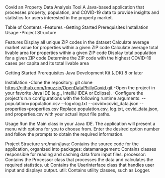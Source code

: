 Covid an Property Data Analysis Tool
A Java-based application that processes property, population, and COVID-19 data to provide insights and statistics for users interested in the property market.

Table of Contents
-Features
-Getting Started
  Prerequisites
  Installation
  Usage
-Project Structure

Features
Display all unique ZIP codes in the dataset
Calculate average market value for properties within a given ZIP code
Calculate average total livable area for properties within a given ZIP code
Display total population for a given ZIP code
Determine the ZIP code with the highest COVID-19 cases per capita and its total livable area

Getting Started
  Prerequisites
  Java Development Kit (JDK) 8 or later

  Installation 
  -Clone the repository:
  git clone https://github.com/fmuzzio/OpenDataPhillyCovid.git
  -Open the project in your favorite Java IDE (e.g., IntelliJ IDEA or Eclipse).
  -Configure the project's run configurations with the following runtime arguments:
       --population=population.csv --log=log.txt --covid=covid_data.json --properties=properties.csv
  Replace population.csv, log.txt, covid_data.json, and properties.csv with your actual input file paths.

Usage
Run the Main class in your Java IDE.
The application will present a menu with options for you to choose from.
Enter the desired option number and follow the prompts to obtain the required information.

Project Structure
src/main/java: Contains the source code for the application, organized into packages:
datamanagement: Contains classes responsible for reading and caching data from input files.
processor: Contains the Processor class that processes the data and calculates the required statistics.
ui: Contains the UserInterface class that handles user input and displays output.
util: Contains utility classes, such as Logger.

